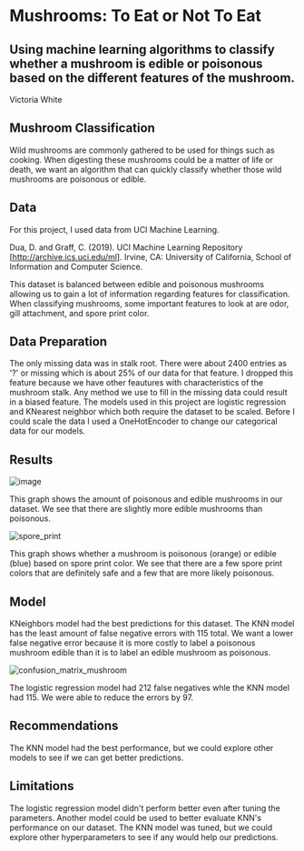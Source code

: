 # Mushrooms: To Eat or Not To Eat
## Using machine learning algorithms to classify whether a mushroom is edible or poisonous based on the different features of the mushroom.

Victoria White

## Mushroom Classification
Wild mushrooms are commonly gathered to be used for things such as cooking. When digesting these mushrooms could be a matter of life or death, we want an algorithm that can quickly classify whether those wild mushrooms are poisonous or edible.

## Data
For this project, I used data from UCI Machine Learning. 

Dua, D. and Graff, C. (2019). UCI Machine Learning Repository [http://archive.ics.uci.edu/ml]. Irvine, CA: University of California, School of Information and Computer Science.

This dataset is balanced between edible and poisonous mushrooms allowing us to gain a lot of information regarding features for classification. When classifying mushrooms, some important features to look at are odor, gill attachment, and spore print color. 

## Data Preparation
The only missing data was in stalk root. There were about 2400 entries as '?' or missing which is about 25% of our data for that feature. I dropped this feature because we have other feautures with characteristics of the mushroom stalk. Any method we use to fill in the missing data could result in a biased feature. The models used in this project are logistic regression and KNearest neighbor which both require the dataset to be scaled. Before I could scale the data I used a OneHotEncoder to change our categorical data for our models. 

## Results
![image](https://user-images.githubusercontent.com/106834973/191843627-a60a6c01-6ebc-4976-aa91-4a05199e7183.png)

This graph shows the amount of poisonous and edible  mushrooms in our dataset. We see that there are slightly more edible mushrooms than poisonous. 

![spore_print](https://user-images.githubusercontent.com/106834973/191844026-7d7e90dd-0da1-436b-8c55-912dacc10235.png)

This graph shows whether a mushroom is poisonous (orange) or edible (blue) based on spore print color. We see that there are a few spore print colors that are definitely safe and a few that are more likely poisonous. 

## Model
KNeighbors model had the best predictions for this dataset. The KNN model has the least amount of false negative errors with 115 total. We want a lower false negative error because it is more costly to label a poisonous mushroom edible than it is to label an edible mushroom as poisonous.

![confusion_matrix_mushroom](https://user-images.githubusercontent.com/106834973/191845899-c4f75404-dfa8-4c27-a87e-73221af25051.png)

The logistic regression model had 212 false negatives whle the KNN model had 115. We were able to reduce the errors by 97.

## Recommendations
The KNN model had the best performance, but we could explore other models to see if we can get better predictions.

## Limitations 
The logistic regression model didn't perform better even after tuning the parameters. Another model could be used to better evaluate KNN's performance on our dataset. The KNN model was tuned, but we could explore other hyperparameters to see if any would help our predictions. 

